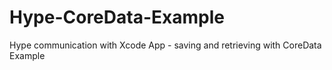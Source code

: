 # Hype-CoreData-Example
Hype communication  with Xcode App - saving and retrieving with CoreData Example
